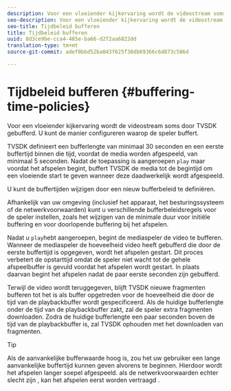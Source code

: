 ```yaml
---
description: Voor een vloeiender kijkervaring wordt de videostream soms door TVSDK gebufferd. U kunt de manier configureren waarop de speler buffert.
seo-description: Voor een vloeiender kijkervaring wordt de videostream soms door TVSDK gebufferd. U kunt de manier configureren waarop de speler buffert.
seo-title: Tijdbeleid bufferen
title: Tijdbeleid bufferen
uuid: 8d3ce9be-cca4-485e-ba66-d2f2aa6822dd
translation-type: tm+mt
source-git-commit: adef0bbd52ba043f625f38db69366c6d873c586d

---
```



# Tijdbeleid bufferen {#buffering-time-policies}

Voor een vloeiender kijkervaring wordt de videostream soms door TVSDK gebufferd. U kunt de manier configureren waarop de speler buffert.

TVSDK definieert een bufferlengte van minimaal 30 seconden en een eerste buffertijd binnen die tijd, voordat de media worden afgespeeld, van minimaal 5 seconden. Nadat de toepassing is aangeroepen `play` maar voordat het afspelen begint, buffert TVSDK de media tot de begintijd om een vloeiende start te geven wanneer deze daadwerkelijk wordt afgespeeld.

U kunt de buffertijden wijzigen door een nieuw bufferbeleid te definiëren.

<!--<a id="section_F6EEE15600814A70A57CCBACE20D68BD"></a>-->

Afhankelijk van uw omgeving (inclusief het apparaat, het besturingssysteem of de netwerkvoorwaarden) kunt u verschillende bufferbeleidsregels voor de speler instellen, zoals het wijzigen van de minimale duur voor initiële buffering en voor doorlopende buffering bij het afspelen.

Nadat u `play`hebt aangeroepen, begint de mediaspeler de video te bufferen. Wanneer de mediaspeler de hoeveelheid video heeft gebufferd die door de eerste buffertijd is opgegeven, wordt het afspelen gestart. Dit proces verbetert de opstarttijd omdat de speler niet wacht tot de gehele afspeelbuffer is gevuld voordat het afspelen wordt gestart. In plaats daarvan begint het afspelen nadat de paar eerste seconden zijn gebufferd.

Terwijl de video wordt teruggegeven, blijft TVSDK nieuwe fragmenten bufferen tot het is als buffer opgetreden voor de hoeveelheid die door de tijd van de playbackbuffer wordt gespecificeerd. Als de huidige bufferlengte onder de tijd van de playbackbuffer zakt, zal de speler extra fragmenten downloaden. Zodra de huidige bufferlengte een paar seconden boven de tijd van de playbackbuffer is, zal TVSDK ophouden met het downloaden van fragmenten.

>[!TIP]
>
>Als de aanvankelijke bufferwaarde hoog is, zou het uw gebruiker een lange aanvankelijke buffertijd kunnen geven alvorens te beginnen. Hierdoor wordt het afspelen langer soepel afgespeeld. als de netwerkvoorwaarden echter slecht zijn , kan het afspelen eerst worden vertraagd .

